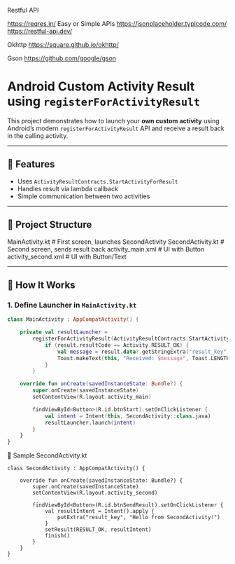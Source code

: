 Restful API

https://reqres.in/
Easy or Simple APIs
https://jsonplaceholder.typicode.com/  
https://restful-api.dev/


Okhttp
https://square.github.io/okhttp/

Gson
https://github.com/google/gson


# Android Custom Activity Result using `registerForActivityResult`

This project demonstrates how to launch your **own custom activity** using Android’s modern `registerForActivityResult` API and receive a result back in the calling activity.

---

## 🔧 Features

- Uses `ActivityResultContracts.StartActivityForResult`
- Handles result via lambda callback
- Simple communication between two activities

---

## 📁 Project Structure
MainActivity.kt # First screen, launches SecondActivity
SecondActivity.kt # Second screen, sends result back
activity_main.xml # UI with Button
activity_second.xml # UI with Button/Text

---

## 🚀 How It Works

### 1. Define Launcher in `MainActivity.kt`

```kotlin
class MainActivity : AppCompatActivity() {

    private val resultLauncher =
        registerForActivityResult(ActivityResultContracts.StartActivityForResult()) { result ->
            if (result.resultCode == Activity.RESULT_OK) {
                val message = result.data?.getStringExtra("result_key")
                Toast.makeText(this, "Received: $message", Toast.LENGTH_SHORT).show()
            }
        }

    override fun onCreate(savedInstanceState: Bundle?) {
        super.onCreate(savedInstanceState)
        setContentView(R.layout.activity_main)

        findViewById<Button>(R.id.btnStart).setOnClickListener {
            val intent = Intent(this, SecondActivity::class.java)
            resultLauncher.launch(intent)
        }
    }
}
```


📝 Sample SecondActivity.kt
```
class SecondActivity : AppCompatActivity() {

    override fun onCreate(savedInstanceState: Bundle?) {
        super.onCreate(savedInstanceState)
        setContentView(R.layout.activity_second)

        findViewById<Button>(R.id.btnSendResult).setOnClickListener {
            val resultIntent = Intent().apply {
                putExtra("result_key", "Hello from SecondActivity!")
            }
            setResult(RESULT_OK, resultIntent)
            finish()
        }
    }
}
```